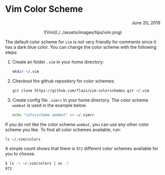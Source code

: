 # Vim Color Scheme

<span style="display:block;text-align:right">June 20, 2019</span>

<span style="display:block;text-align:center">
![Vim](./../assets/images/tips/vim.png)
</span>

The default color scheme for ``vim`` is not very friendly for comments since it has a dark blue color. You can change the color scheme with the following steps:

1. Create an folder ``.vim`` in your home directory:

    ```bash
    mkdir ~/.vim
    ```

1. Checkout the github repository for color schemes:

    ```bash
    git clone https://github.com/flazz/vim-colorschemes.git ~/.vim
    ```

3. Create config file ``.vimrc`` in your home directory. The color scheme ``wombat`` is used in the example below.

    ```bash
    echo "colorscheme wombat" >> ~/.vimrc
    ```

If you do not like the color scheme ``wombat``, you can use any other color scheme you like. To find all color schemes available, run:

```bash
ls ~/.vim/colors
```

A simple count shows that there is `972` different color schemes available for you to choose.

```bash
$ ls -l ~/.vim/colors | wc -l
972
```

